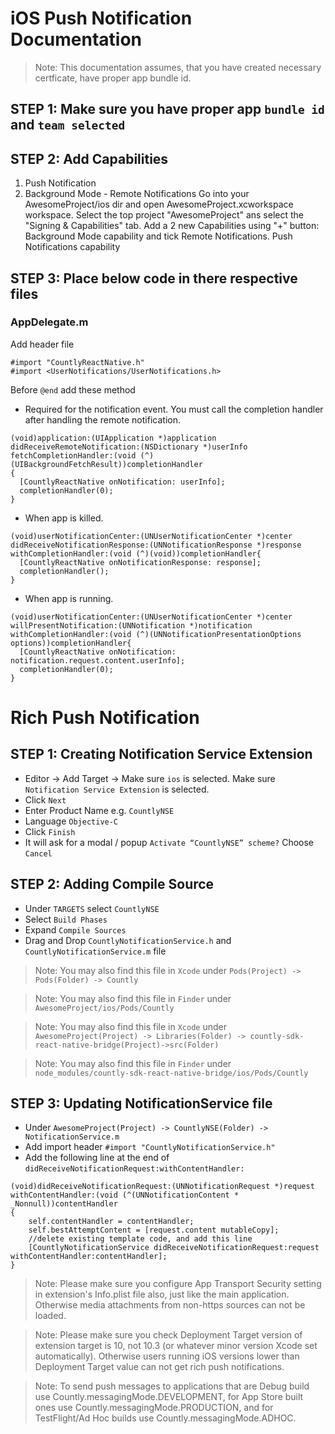 # iOS Push Notification Documentation

> Note: This documentation assumes, that you have created necessary certficate, have proper app bundle id.

## STEP 1: Make sure you have proper app `bundle id` and `team selected`

## STEP 2: Add Capabilities
1. Push Notification
2. Background Mode - Remote Notifications
 Go into your AwesomeProject/ios dir and open AwesomeProject.xcworkspace workspace. Select the top project "AwesomeProject" ans select the "Signing & Capabilities" tab. Add a 2 new Capabilities using "+" button:
 Background Mode capability and tick Remote Notifications.
 Push Notifications capability

## STEP 3: Place below code in there respective files

### AppDelegate.m

Add header file 
```
#import "CountlyReactNative.h"
#import <UserNotifications/UserNotifications.h>
```

Before `@end` add these method

- Required for the notification event. You must call the completion handler after handling the remote notification.

```
(void)application:(UIApplication *)application didReceiveRemoteNotification:(NSDictionary *)userInfo fetchCompletionHandler:(void (^)(UIBackgroundFetchResult))completionHandler
{
  [CountlyReactNative onNotification: userInfo];
  completionHandler(0);
}
```

- When app is killed.
```
(void)userNotificationCenter:(UNUserNotificationCenter *)center didReceiveNotificationResponse:(UNNotificationResponse *)response withCompletionHandler:(void (^)(void))completionHandler{
  [CountlyReactNative onNotificationResponse: response];
  completionHandler();
}
```

- When app is running.
```
(void)userNotificationCenter:(UNUserNotificationCenter *)center willPresentNotification:(UNNotification *)notification withCompletionHandler:(void (^)(UNNotificationPresentationOptions options))completionHandler{
  [CountlyReactNative onNotification: notification.request.content.userInfo];
  completionHandler(0);
}
```

# Rich Push Notification

## STEP 1: Creating Notification Service Extension
- Editor -> Add Target -> Make sure `ios` is selected. Make sure `Notification Service Extension` is selected.
- Click `Next`
- Enter Product Name e.g. `CountlyNSE`
- Language `Objective-C`
- Click `Finish`
- It will ask for a modal / popup `Activate “CountlyNSE” scheme?` Choose `Cancel`

## STEP 2: Adding Compile Source
- Under `TARGETS` select `CountlyNSE`
- Select `Build Phases` 
- Expand `Compile Sources`
- Drag and Drop `CountlyNotificationService.h` and `CountlyNotificationService.m` file

> Note: You may also find this file in `Xcode` under `Pods(Project) -> Pods(Folder) -> Countly`

> Note: You may also find this file in `Finder` under `AwesomeProject/ios/Pods/Countly`

> Note: You may also find this file in `Xcode` under `AwesomeProject(Project) -> Libraries(Folder) -> countly-sdk-react-native-bridge(Project)->src(Folder)`

> Note: You may also find this file in `Finder` under `node_modules/countly-sdk-react-native-bridge/ios/Pods/Countly`

## STEP 3: Updating NotificationService file
- Under `AwesomeProject(Project) -> CountlyNSE(Folder) -> NotificationService.m`
- Add import header `#import "CountlyNotificationService.h"`
- Add the following line at the end of `didReceiveNotificationRequest:withContentHandler:`

```        
(void)didReceiveNotificationRequest:(UNNotificationRequest *)request withContentHandler:(void (^(UNNotificationContent * _Nonnull))contentHandler
{
    self.contentHandler = contentHandler;
    self.bestAttemptContent = [request.content mutableCopy];    
    //delete existing template code, and add this line
    [CountlyNotificationService didReceiveNotificationRequest:request withContentHandler:contentHandler];
}
```
        
> Note: Please make sure you configure App Transport Security setting in extension's Info.plist file also, just like the main application. Otherwise media attachments from non-https sources can not be loaded.
        
> Note: Please make sure you check Deployment Target version of extension target is 10, not 10.3 (or whatever minor version Xcode set automatically). Otherwise users running iOS versions lower than Deployment Target value can not get rich push notifications.

> Note: To send push messages to applications that are Debug build use Countly.messagingMode.DEVELOPMENT, for App Store built ones use Countly.messagingMode.PRODUCTION, and for TestFlight/Ad Hoc builds use Countly.messagingMode.ADHOC.    